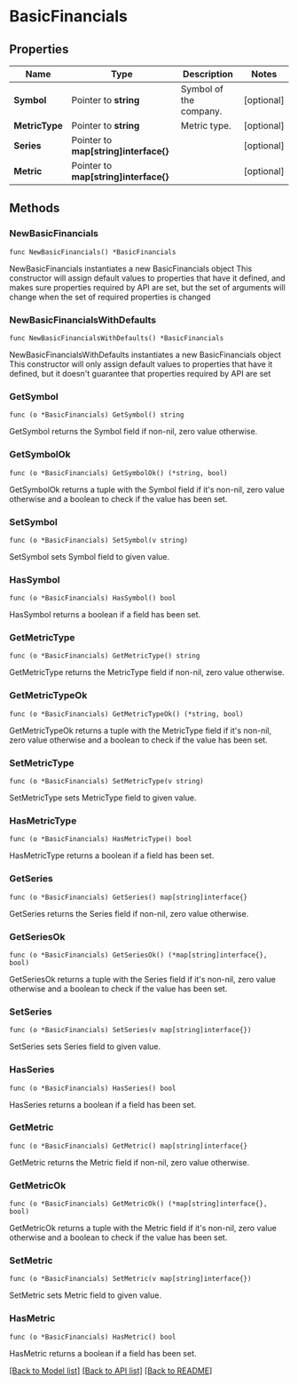 # BasicFinancials

## Properties

Name | Type | Description | Notes
------------ | ------------- | ------------- | -------------
**Symbol** | Pointer to **string** | Symbol of the company. | [optional] 
**MetricType** | Pointer to **string** | Metric type. | [optional] 
**Series** | Pointer to **map[string]interface{}** |  | [optional] 
**Metric** | Pointer to **map[string]interface{}** |  | [optional] 

## Methods

### NewBasicFinancials

`func NewBasicFinancials() *BasicFinancials`

NewBasicFinancials instantiates a new BasicFinancials object
This constructor will assign default values to properties that have it defined,
and makes sure properties required by API are set, but the set of arguments
will change when the set of required properties is changed

### NewBasicFinancialsWithDefaults

`func NewBasicFinancialsWithDefaults() *BasicFinancials`

NewBasicFinancialsWithDefaults instantiates a new BasicFinancials object
This constructor will only assign default values to properties that have it defined,
but it doesn't guarantee that properties required by API are set

### GetSymbol

`func (o *BasicFinancials) GetSymbol() string`

GetSymbol returns the Symbol field if non-nil, zero value otherwise.

### GetSymbolOk

`func (o *BasicFinancials) GetSymbolOk() (*string, bool)`

GetSymbolOk returns a tuple with the Symbol field if it's non-nil, zero value otherwise
and a boolean to check if the value has been set.

### SetSymbol

`func (o *BasicFinancials) SetSymbol(v string)`

SetSymbol sets Symbol field to given value.

### HasSymbol

`func (o *BasicFinancials) HasSymbol() bool`

HasSymbol returns a boolean if a field has been set.

### GetMetricType

`func (o *BasicFinancials) GetMetricType() string`

GetMetricType returns the MetricType field if non-nil, zero value otherwise.

### GetMetricTypeOk

`func (o *BasicFinancials) GetMetricTypeOk() (*string, bool)`

GetMetricTypeOk returns a tuple with the MetricType field if it's non-nil, zero value otherwise
and a boolean to check if the value has been set.

### SetMetricType

`func (o *BasicFinancials) SetMetricType(v string)`

SetMetricType sets MetricType field to given value.

### HasMetricType

`func (o *BasicFinancials) HasMetricType() bool`

HasMetricType returns a boolean if a field has been set.

### GetSeries

`func (o *BasicFinancials) GetSeries() map[string]interface{}`

GetSeries returns the Series field if non-nil, zero value otherwise.

### GetSeriesOk

`func (o *BasicFinancials) GetSeriesOk() (*map[string]interface{}, bool)`

GetSeriesOk returns a tuple with the Series field if it's non-nil, zero value otherwise
and a boolean to check if the value has been set.

### SetSeries

`func (o *BasicFinancials) SetSeries(v map[string]interface{})`

SetSeries sets Series field to given value.

### HasSeries

`func (o *BasicFinancials) HasSeries() bool`

HasSeries returns a boolean if a field has been set.

### GetMetric

`func (o *BasicFinancials) GetMetric() map[string]interface{}`

GetMetric returns the Metric field if non-nil, zero value otherwise.

### GetMetricOk

`func (o *BasicFinancials) GetMetricOk() (*map[string]interface{}, bool)`

GetMetricOk returns a tuple with the Metric field if it's non-nil, zero value otherwise
and a boolean to check if the value has been set.

### SetMetric

`func (o *BasicFinancials) SetMetric(v map[string]interface{})`

SetMetric sets Metric field to given value.

### HasMetric

`func (o *BasicFinancials) HasMetric() bool`

HasMetric returns a boolean if a field has been set.


[[Back to Model list]](../README.md#documentation-for-models) [[Back to API list]](../README.md#documentation-for-api-endpoints) [[Back to README]](../README.md)


